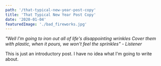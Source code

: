 ```yaml
---
path: '/that-typical-new-year-post-copy'
title: 'That Typical New Year Post Copy'
date: '2020-01-04'
featuredImage: './bad_fireworks.jpg'
---
```


_"Well I'm going to iron out all of life's disappointing wrinkles
Cover them with plastic, when it pours, we won't feel the sprinkles"_
\- _Listener_

This is just an introductory post. I have no idea what I'm going to write about.
